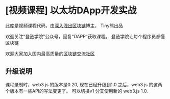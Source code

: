 # [视频课程] 以太坊DApp开发实战

此库是视频课程代码，由[深入浅出区块链](https://learnblockchain.cn)博主， Tiny熊出品


欢迎关注“登链学院”公众号，回复“DAPP”获取课程。
登链学院让每个程序员都懂区块链

欢迎大家加入国内最高质量的[区块链交流社区](https://learnblockchain.cn/register?invite_code=48495FCD2)


## 升级说明

课程录制时，web3.js 的版本是0.20, 现在已经升级到1.0 之后，web3.js 的这两个版本有一些API的写法变更了。 
可以切换v1 分支使用新的 web3.js 1.0.


